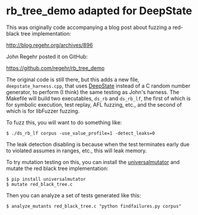 rb_tree_demo adapted for DeepState
============

This was originally code accompanying a blog post about fuzzing a red-black tree implementation:

http://blog.regehr.org/archives/896

John Regehr posted it on GitHub:

https://github.com/regehr/rb_tree_demo

The original code is still there, but this adds a new file,
`deepstate_harness.cpp`, that uses [DeepState](https://github.com/trailofbits/deepstate) instead of a C random
number generator, to perform (I think) the same testing as John's
harness.  The Makefile will build two executables, `ds_rb` and
`ds_rb_lf`, the first of which is for symbolic execution, test replay,
AFL fuzzing, etc., and the second of which is for libFuzzer fuzzing.

To fuzz this, you will want to do something like:

```shell
$ ./ds_rb_lf corpus -use_value_profile=1 -detect_leaks=0
```

The leak detection disabling is because when the test terminates early due to violated assumes in ranges, etc., this will leak memory.

To try mutation testing on this, you can install the [universalmutator](https://github.com/agroce/universalmutator) and mutate the red black tree implementation:

```shell
$ pip install universalmutator
$ mutate red_black_tree.c
```

Then you can analyze a set of tests generated like this:

```shell
$ analyze_mutants red_black_tree.c "python findfailures.py corpus"
```
